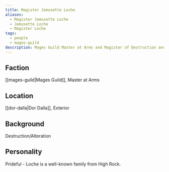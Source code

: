 ```yaml
---
title: Magister Jemusette Loche
aliases:
  - Magister Jemusette Loche
  - Jemusette Loche
  - Magister Loche
tags:
  - people
  - mages-guild
description: Mages Guild Master at Arms and Magister of Destruction and Alteration.
---
```

## Faction
[[mages-guild|Mages Guild]], Master at Arms
## Location
[[dor-dalla|Dor Dalla]], Exterior
## Background
Destruction/Alteration
## Personality
Prideful - Loche is a well-known family from High Rock.